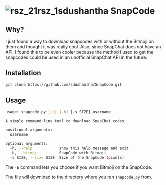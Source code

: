 # ![rsz_21rsz_1sdushantha](https://user-images.githubusercontent.com/27065646/35917016-c85127f8-0c0c-11e8-8792-4bda0f8b232e.png) SnapCode

## Why?
I just found a way to download snapcodes with or without the Bitmoji on them and thought it was really cool. Also, since SnapChat does not have an API, I found this to be even cooler because the method I used to get the snapcodes could be used in an unofficial SnapChat API in the future.

## Installation
```
git clone https://github.com/sdushantha/SnapCode.git
```
## Usage
```bash
usage: snapcode.py [-h] [-b] [-s SIZE] username

A simple command-line tool to download SnapChat codes.

positional arguments:
  username

optional arguments:
  -h, --help            show this help message and exit
  -b, --bitmoji         SnapCode with Bitmoji
  -s SIZE, --size SIZE  Size of the SnapCode (pixels)

```
The ```-b``` command lets you choose if you want Bitmoji on the SnapCode.

The file will download to the directory where you ran ```snapcode.py``` from.

